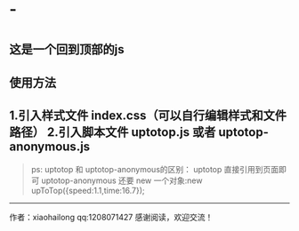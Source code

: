 # -
#
这是一个回到顶部的js
-------
###
使用方法
-------

1.引入样式文件 index.css（可以自行编辑样式和文件路径）
2.引入脚本文件 uptotop.js 或者 uptotop-anonymous.js
-------
> ps: uptotop 和 uptotop-anonymous的区别：
> uptotop 直接引用到页面即可
> uptotop-anonymous 还要 new 一个对象:new upToTop({speed:1.1,time:16.7});
-------
作者：xiaohailong
qq:1208071427 感谢阅读，欢迎交流！
